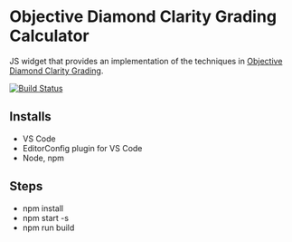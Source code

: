 # Objective Diamond Clarity Grading Calculator
JS widget that provides an implementation of the techniques in [Objective Diamond Clarity Grading](http://acagemlab.com/objective-diamond-clarity-grading-2/).

[![Build Status](https://travis-ci.org/dchanko/odcg-calc.svg?branch=master)](https://travis-ci.org/dchanko/odcg-calc)

## Installs
* VS Code
* EditorConfig plugin for VS Code
* Node, npm

## Steps
* npm install
* npm start -s
* npm run build
